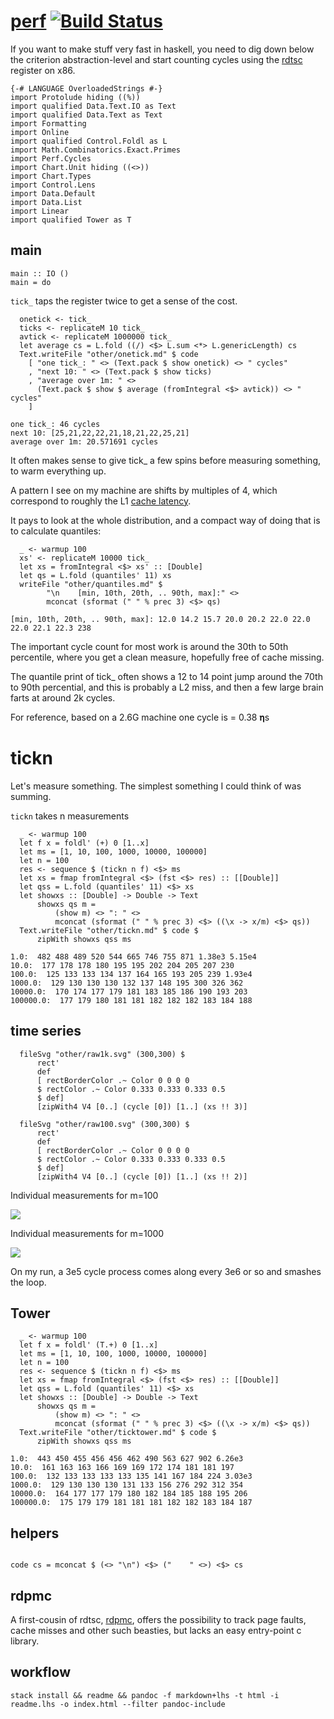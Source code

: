 <meta charset="utf-8"> <link rel="stylesheet" href="other/lhs.css">
<script type="text/javascript" async
  src="https://cdn.mathjax.org/mathjax/latest/MathJax.js?config=TeX-MML-AM_CHTML">
</script>
[perf](https://tonyday567.github.io/perf/index.html) [![Build Status](https://travis-ci.org/tonyday567/perf.png)](https://travis-ci.org/tonyday567/perf)
========================================================================================================================================================

If you want to make stuff very fast in haskell, you need to dig down
below the criterion abstraction-level and start counting cycles using
the [rdtsc](https://en.wikipedia.org/wiki/Time_Stamp_Counter) register
on x86.

``` {.sourceCode .literate .haskell}
{-# LANGUAGE OverloadedStrings #-}
import Protolude hiding ((%))
import qualified Data.Text.IO as Text
import qualified Data.Text as Text
import Formatting
import Online
import qualified Control.Foldl as L
import Math.Combinatorics.Exact.Primes
import Perf.Cycles
import Chart.Unit hiding ((<>))
import Chart.Types
import Control.Lens
import Data.Default
import Data.List
import Linear
import qualified Tower as T
```

main
----

``` {.sourceCode .literate .haskell}
main :: IO ()
main = do
```

`tick_` taps the register twice to get a sense of the cost.

``` {.sourceCode .literate .haskell}
  onetick <- tick_
  ticks <- replicateM 10 tick_
  avtick <- replicateM 1000000 tick_
  let average cs = L.fold ((/) <$> L.sum <*> L.genericLength) cs
  Text.writeFile "other/onetick.md" $ code
    [ "one tick_: " <> (Text.pack $ show onetick) <> " cycles"
    , "next 10: " <> (Text.pack $ show ticks)
    , "average over 1m: " <>
      (Text.pack $ show $ average (fromIntegral <$> avtick)) <> " cycles"
    ]

```

    one tick_: 46 cycles
    next 10: [25,21,22,22,21,18,21,22,25,21]
    average over 1m: 20.571691 cycles

It often makes sense to give tick\_ a few spins before measuring
something, to warm everything up.

A pattern I see on my machine are shifts by multiples of 4, which
correspond to roughly the L1 [cache
latency](http://stackoverflow.com/questions/1126529/what-is-the-cost-of-an-l1-cache-miss).

It pays to look at the whole distribution, and a compact way of doing
that is to calculate quantiles:

``` {.sourceCode .literate .haskell}
  _ <- warmup 100
  xs' <- replicateM 10000 tick_
  let xs = fromIntegral <$> xs' :: [Double]
  let qs = L.fold (quantiles' 11) xs
  writeFile "other/quantiles.md" $
        "\n    [min, 10th, 20th, .. 90th, max]:" <>
        mconcat (sformat (" " % prec 3) <$> qs)
```

    [min, 10th, 20th, .. 90th, max]: 12.0 14.2 15.7 20.0 20.2 22.0 22.0 22.0 22.1 22.3 238

The important cycle count for most work is around the 30th to 50th
percentile, where you get a clean measure, hopefully free of cache
missing.

The quantile print of tick\_ often shows a 12 to 14 point jump around
the 70th to 90th percential, and this is probably a L2 miss, and then a
few large brain farts at around 2k cycles.

For reference, based on a 2.6G machine one cycle is = 0.38 𝛈s

tickn
=====

Let's measure something. The simplest something I could think of was
summing.

`tickn` takes n measurements

``` {.sourceCode .literate .haskell}
  _ <- warmup 100
  let f x = foldl' (+) 0 [1..x]
  let ms = [1, 10, 100, 1000, 10000, 100000]
  let n = 100
  res <- sequence $ (tickn n f) <$> ms
  let xs = fmap fromIntegral <$> (fst <$> res) :: [[Double]]
  let qss = L.fold (quantiles' 11) <$> xs
  let showxs :: [Double] -> Double -> Text
      showxs qs m =
          (show m) <> ": " <>
          mconcat (sformat (" " % prec 3) <$> ((\x -> x/m) <$> qs))
  Text.writeFile "other/tickn.md" $ code $
      zipWith showxs qss ms
```

    1.0:  482 488 489 520 544 665 746 755 871 1.38e3 5.15e4
    10.0:  177 178 178 180 195 195 202 204 205 207 230
    100.0:  125 133 133 134 137 164 165 193 205 239 1.93e4
    1000.0:  129 130 130 130 132 137 148 195 300 326 362
    10000.0:  170 174 177 179 181 183 185 186 190 193 203
    100000.0:  177 179 180 181 181 182 182 182 183 184 188

time series
-----------

``` {.sourceCode .literate .haskell}
  fileSvg "other/raw1k.svg" (300,300) $
      rect'
      def
      [ rectBorderColor .~ Color 0 0 0 0
      $ rectColor .~ Color 0.333 0.333 0.333 0.5
      $ def]
      [zipWith4 V4 [0..] (cycle [0]) [1..] (xs !! 3)]
      
  fileSvg "other/raw100.svg" (300,300) $
      rect'
      def
      [ rectBorderColor .~ Color 0 0 0 0
      $ rectColor .~ Color 0.333 0.333 0.333 0.5
      $ def]
      [zipWith4 V4 [0..] (cycle [0]) [1..] (xs !! 2)]
```

Individual measurements for m=100

![](other/raw100.svg)

Individual measurements for m=1000

![](other/raw1k.svg)

On my run, a 3e5 cycle process comes along every 3e6 or so and smashes
the loop.

Tower
-----

``` {.sourceCode .literate .haskell}
  _ <- warmup 100
  let f x = foldl' (T.+) 0 [1..x]
  let ms = [1, 10, 100, 1000, 10000, 100000]
  let n = 100
  res <- sequence $ (tickn n f) <$> ms
  let xs = fmap fromIntegral <$> (fst <$> res) :: [[Double]]
  let qss = L.fold (quantiles' 11) <$> xs
  let showxs :: [Double] -> Double -> Text
      showxs qs m =
          (show m) <> ": " <>
          mconcat (sformat (" " % prec 3) <$> ((\x -> x/m) <$> qs))
  Text.writeFile "other/ticktower.md" $ code $
      zipWith showxs qss ms
```

    1.0:  443 450 455 456 456 462 490 563 627 902 6.26e3
    10.0:  161 163 163 166 169 169 172 174 181 181 197
    100.0:  132 133 133 133 133 135 141 167 184 224 3.03e3
    1000.0:  129 130 130 130 131 133 156 276 292 312 354
    10000.0:  164 177 177 179 180 182 184 185 188 195 206
    100000.0:  175 179 179 181 181 181 182 182 183 184 187

helpers
-------

``` {.sourceCode .literate .haskell}

code cs = mconcat $ (<> "\n") <$> ("    " <>) <$> cs
```

rdpmc
-----

A first-cousin of rdtsc,
[rdpmc](https://software.intel.com/en-us/forums/software-tuning-performance-optimization-platform-monitoring/topic/595214),
offers the possibility to track page faults, cache misses and other such
beasties, but lacks an easy entry-point c library.

workflow
--------

    stack install && readme && pandoc -f markdown+lhs -t html -i readme.lhs -o index.html --filter pandoc-include
